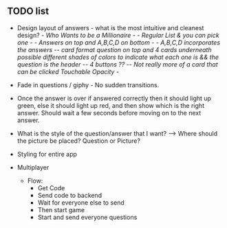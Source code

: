 ## TODO list

* Design layout of answers - what is the most intuitive and cleanest design?
  *- Who Wants to be a Millionaire -*
  *- Regular List & you can pick one -*
  *- Answers on top and A,B,C,D on bottom -*
  *- A,B,C,D incorporates the answers -- card format question on top and 4 cards underneath possible different shades of colors to indicate what each one is && the question is the header -- 4 buttons ?? -- Not really more of a card that can be clicked Touchable Opacity -*

* Fade in questions / giphy - No sudden transitions.
* Once the answer is over if answered correctly then it should light up green, else it should light up red, and then show which is the right answer. Should wait a few seconds before moving on to the next answer.
* What is the style of the question/answer that I want? --> Where should the picture be placed? Question or Picture? 
* Styling for entire app
* Multiplayer
  * Flow:
    * Get Code
    * Send code to backend
    * Wait for everyone else to send
    * Then start game
    * Start and send everyone questions
